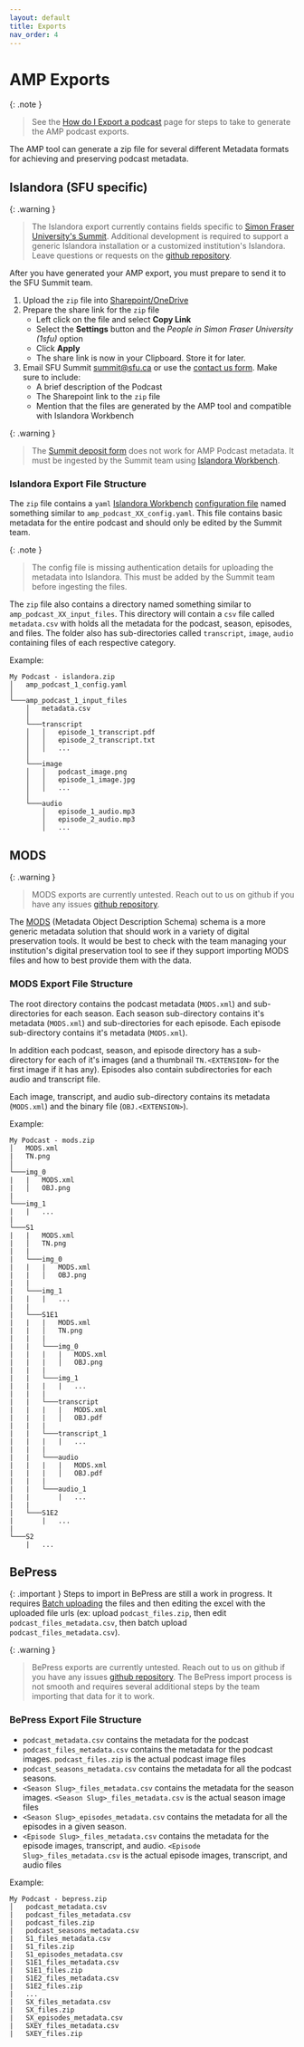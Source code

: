 ```yaml
---
layout: default
title: Exports
nav_order: 4
---
```


# AMP Exports

{: .note }
> See the [How do I Export a podcast](../how_do_I/podcast_export.html) page for steps to take to generate the AMP podcast exports.

The AMP tool can generate a zip file for several different Metadata formats for achieving and preserving podcast metadata.

## Islandora (SFU specific)

{: .warning }
> The Islandora export currently contains fields specific to [Simon Fraser University's Summit](https://summit.sfu.ca/). Additional development is required to support a generic Islandora installation or a customized institution's Islandora. Leave questions or requests on the [github repository](https://github.com/sfu-dhil/amplify/issues).

After you have generated your AMP export, you must prepare to send it to the SFU Summit team.

1. Upload the `zip` file into [Sharepoint/OneDrive](https://1sfu-my.sharepoint.com/)
2. Prepare the share link for the `zip` file
    - Left click on the file and select __Copy Link__
    - Select the __Settings__ button and the _People in Simon Fraser University (1sfu)_ option
    - Click __Apply__
    - The share link is now in your Clipboard. Store it for later.
3. Email SFU Summit [summit@sfu.ca](mailto:summit@sfu.ca) or use the [contact us form](https://summit.sfu.ca/contact). Make sure to include:
    - A brief description of the Podcast
    - The Sharepoint link to the `zip` file
    - Mention that the files are generated by the AMP tool and compatible with Islandora Workbench

{: .warning }
> The [Summit deposit form](https://www.lib.sfu.ca/help/publish/summit-deposit-form) does not work for AMP Podcast metadata. It must be ingested by the Summit team using [Islandora Workbench](https://mjordan.github.io/islandora_workbench_docs/).


### Islandora Export File Structure

The `zip` file contains a `yaml` [Islandora Workbench](https://mjordan.github.io/islandora_workbench_docs/) [configuration file](https://mjordan.github.io/islandora_workbench_docs/configuration/) named something similar to `amp_podcast_XX_config.yaml`. This file contains basic metadata for the entire podcast and should only be edited by the Summit team.

{: .note }
> The config file is missing authentication details for uploading the metadata into Islandora. This must be added by the Summit team before ingesting the files.

The `zip` file also contains a directory named something similar to `amp_podcast_XX_input_files`. This directory will contain a `csv` file called `metadata.csv` with holds all the metadata for the podcast, season, episodes, and files. The folder also has sub-directories called `transcript`, `image`, `audio` containing files of each respective category.

Example:
```
My Podcast - islandora.zip
│   amp_podcast_1_config.yaml
│
└───amp_podcast_1_input_files
    │   metadata.csv
    │
    └───transcript
    │   │   episode_1_transcript.pdf
    │   │   episode_2_transcript.txt
    │   │   ...
    │
    └───image
    │   │   podcast_image.png
    │   │   episode_1_image.jpg
    │   │   ...
    │
    └───audio
        │   episode_1_audio.mp3
        │   episode_2_audio.mp3
        │   ...
```

## MODS

{: .warning }
> MODS exports are currently untested. Reach out to us on github if you have any issues [github repository](https://github.com/sfu-dhil/amplify/issues).

The [MODS](http://www.loc.gov/standards/mods/) (Metadata Object Description Schema) schema is a more generic metadata solution that should work in a variety of digital preservation tools. It would be best to check with the team managing your institution's digital preservation tool to see if they support importing MODS files and how to best provide them with the data.

### MODS Export File Structure

The root directory contains the podcast metadata (`MODS.xml`) and sub-directories for each season. Each season sub-directory contains it's metadata (`MODS.xml`) and sub-directories for each episode. Each episode sub-directory contains it's metadata (`MODS.xml`).

In addition each podcast, season, and episode directory has a sub-directory for each of it's images (and a thumbnail `TN.<EXTENSION>` for the first image if it has any). Episodes also contain subdirectories for each audio and transcript file.

Each image, transcript, and audio sub-directory contains its metadata (`MODS.xml`) and the binary file (`OBJ.<EXTENSION>`).


Example:
```
My Podcast - mods.zip
│   MODS.xml
|   TN.png
│
└───img_0
|   |   MODS.xml
|   │   OBJ.png
|
└───img_1
|   |   ...
|
└───S1
|   |   MODS.xml
|   │   TN.png
|   |
|   └───img_0
|   |   |   MODS.xml
|   |   │   OBJ.png
|   |
|   └───img_1
|   |   |   ...
|   |
|   └───S1E1
|   |   |   MODS.xml
|   |   │   TN.png
|   |   |
|   |   └───img_0
|   |   |   |   MODS.xml
|   |   |   │   OBJ.png
|   |   |
|   |   └───img_1
|   |   |   |   ...
|   |   |
|   |   └───transcript
|   |   |   |   MODS.xml
|   |   |   │   OBJ.pdf
|   |   |
|   |   └───transcript_1
|   |   |   |   ...
|   |   |
|   |   └───audio
|   |   |   |   MODS.xml
|   |   |   │   OBJ.pdf
|   |   |
|   |   └───audio_1
|   |       |   ...
|   |
|   └───S1E2
|       |   ...
|
└───S2
    |   ...
```

## BePress

{: .important }
Steps to import in BePress are still a work in progress. It requires [Batch uploading](https://digitalcommons.elsevier.com/managing-submissions-publishing/batch-upload-export-and-revise) the files and then editing the excel with the uploaded file urls (ex: upload `podcast_files.zip`, then edit `podcast_files_metadata.csv`, then batch upload `podcast_files_metadata.csv`).

{: .warning }
> BePress exports are currently untested. Reach out to us on github if you have any issues [github repository](https://github.com/sfu-dhil/amplify/issues). The BePress import process is not smooth and requires several additional steps by the team importing that data for it to work.

### BePress Export File Structure

- `podcast_metadata.csv` contains the metadata for the podcast
- `podcast_files_metadata.csv` contains the metadata for the podcast images. `podcast_files.zip` is the actual podcast image files
- `podcast_seasons_metadata.csv` contains the metadata for all the podcast seasons.
- `<Season Slug>_files_metadata.csv` contains the metadata for the season images. `<Season Slug>_files_metadata.csv` is the actual season image files
- `<Season Slug>_episodes_metadata.csv` contains the metadata for all the episodes in a given season.
- `<Episode Slug>_files_metadata.csv` contains the metadata for the episode images, transcript, and audio. `<Episode Slug>_files_metadata.csv` is the actual episode images, transcript, and audio files

Example:
```
My Podcast - bepress.zip
│   podcast_metadata.csv
|   podcast_files_metadata.csv
|   podcast_files.zip
|   podcast_seasons_metadata.csv
|   S1_files_metadata.csv
|   S1_files.zip
|   S1_episodes_metadata.csv
|   S1E1_files_metadata.csv
|   S1E1_files.zip
|   S1E2_files_metadata.csv
|   S1E2_files.zip
|   ...
|   SX_files_metadata.csv
|   SX_files.zip
|   SX_episodes_metadata.csv
|   SXEY_files_metadata.csv
|   SXEY_files.zip
```